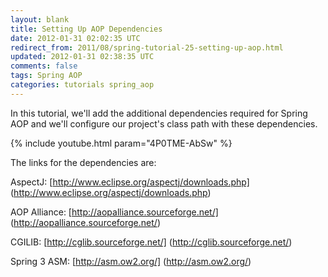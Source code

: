 ```yaml
---           
layout: blank
title: Setting Up AOP Dependencies
date: 2012-01-31 02:02:35 UTC
redirect_from: 2011/08/spring-tutorial-25-setting-up-aop.html
updated: 2012-01-31 02:38:35 UTC
comments: false
tags: Spring AOP
categories: tutorials spring_aop
---
```


In this tutorial, we'll add the additional dependencies required for Spring AOP and we'll configure our project's class path with these dependencies.

{% include youtube.html param="4P0TME-AbSw" %}

The links for the dependencies are:

AspectJ: [http://www.eclipse.org/aspectj/downloads.php] (http://www.eclipse.org/aspectj/downloads.php)

AOP Alliance: [http://aopalliance.sourceforge.net/] (http://aopalliance.sourceforge.net/)

CGILIB: [http://cglib.sourceforge.net/] (http://cglib.sourceforge.net/)

Spring 3 ASM: [http://asm.ow2.org/] (http://asm.ow2.org/)
